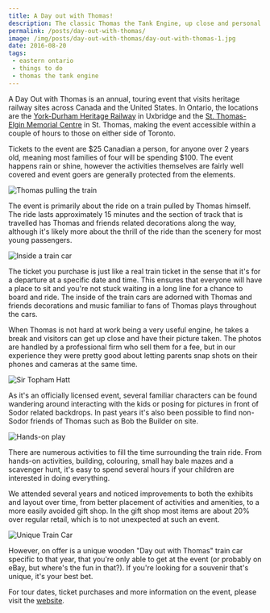 ```yaml
---
title: A Day out with Thomas!
description: The classic Thomas the Tank Engine, up close and personal.
permalink: /posts/day-out-with-thomas/
image: /img/posts/day-out-with-thomas/day-out-with-thomas-1.jpg
date: 2016-08-20
tags:
 - eastern ontario
 - things to do
 - thomas the tank engine
---
```


A Day Out with Thomas is an annual, touring event that visits heritage railway sites across Canada and the United States. In Ontario, the locations are the [York-Durham Heritage Railway](https://ydhr.ca "York-Durham Heritage Railway") in Uxbridge and the [St. Thomas-Elgin Memorial Centre](https://www.stthomas.ca/living_here/parks__recreation_and_property_management/memorial_arena_and_auditorium "St. Thomas Memorial Centre") in St. Thomas, making the event accessible within a couple of hours to those on either side of Toronto.

Tickets to the event are $25 Canadian a person, for anyone over 2 years old, meaning most families of four will be spending $100. The event happens rain or shine, however the activities themselves are fairly well covered and event goers are generally protected from the elements.


![Thomas pulling the train](/img/posts/day-out-with-thomas/day-out-with-thomas-6.jpg "Thomas pulling the train")


The event is primarily about the ride on a train pulled by Thomas himself. The ride lasts approximately 15 minutes and the section of track that is travelled has Thomas and friends related decorations along the way, although it's likely more about the thrill of the ride than the scenery for most young passengers.


![Inside a train car](/img/posts/day-out-with-thomas/day-out-with-thomas-5.jpg "Inside a train car")


The ticket you purchase is just like a real train ticket in the sense that it's for a departure at a specific date and time. This ensures that everyone will have a place to sit and you're not stuck waiting in a long line for a chance to board and ride. The inside of the train cars are adorned with Thomas and friends decorations and music familiar to fans of Thomas plays throughout the cars.

When Thomas is not hard at work being a very useful engine, he takes a break and visitors can get up close and have their picture taken. The photos are handled by a professional firm who sell them for a fee, but in our experience they were pretty good about letting parents snap shots on their phones and cameras at the same time.


![Sir Topham Hatt](/img/posts/day-out-with-thomas/day-out-with-thomas-3.jpg "Sir Topham Hatt")


As it's an officially licensed event, several familiar characters can be found wandering around interacting with the kids or posing for pictures in front of Sodor related backdrops. In past years it's also been possible to find non-Sodor friends of Thomas such as Bob the Builder on site.


![Hands-on play](/img/posts/day-out-with-thomas/day-out-with-thomas-2.jpg "Hands-on Play")


There are numerous activities to fill the time surrounding the train ride. From hands-on activities, building, colouring, small hay bale mazes and a scavenger hunt, it's easy to spend several hours if your children are interested in doing everything.

We attended several years and noticed improvements to both the exhibits and layout over time, from better placement of activities and amenities, to a more easily avoided gift shop. In the gift shop most items are about 20% over regular retail, which is to not unexpected at such an event. 


![Unique Train Car](/img/posts/day-out-with-thomas/day-out-with-thomas-7.jpg "Unique Train Car")


However, on offer is a unique wooden "Day out with Thomas" train car specific to that year, that you're only able to get at the event (or probably on eBay, but where's the fun in that?). If you're looking for a souvenir that's unique, it's your best bet. 

For tour dates, ticket purchases and more information on the event, please visit the [website](https://www.ticketwebdowt.com/ "Ticketweb - Day out With Thomas").